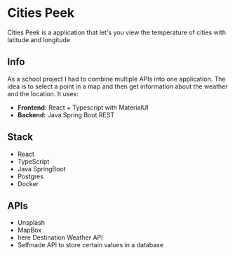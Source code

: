 # Cities Peek
Cities Peek is a application that let's you view the temperature of cities with latitude and longitude

## Info
As a school project I had to combine multiple APIs into one application. The idea is to select a point in a map and then get information about the weather and the location. It uses:
- **Frontend:** React + Typescript with MaterialUI
- **Backend:** Java Spring Boot REST

## Stack
- React
- TypeScript
- Java SpringBoot
- Postgres
- Docker

## APIs
- Unsplash
- MapBox 
- here Destination Weather API
- Selfmade API to store certain values in a database
